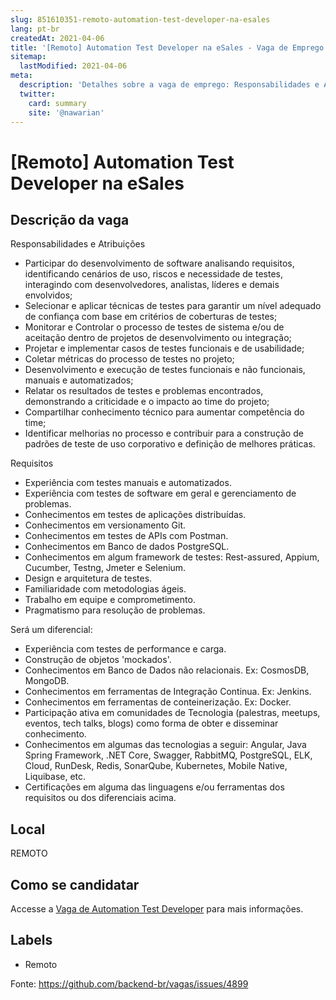 ```yaml
---
slug: 851610351-remoto-automation-test-developer-na-esales
lang: pt-br
createdAt: 2021-04-06
title: '[Remoto] Automation Test Developer na eSales - Vaga de Emprego'
sitemap:
  lastModified: 2021-04-06
meta:
  description: 'Detalhes sobre a vaga de emprego: Responsabilidades e Atribuições - Participar do desenvolvimento de software analisando requisitos, identificando cenários de uso, riscos e necessidade de testes, interagindo com desenvolvedores, analistas, líderes e demais envolvidos; - Selecionar e aplicar técnicas de testes para garantir um nível adequado de confiança com base em critérios de coberturas de testes; - Monitorar e Controlar o processo de testes de sistema e/ou de aceitação dentro de projetos de desenvolvimento ou integração; - Projetar e implementar casos de testes funcionais e de usabilidade; - Coletar métricas do processo de testes no projeto; - Desenvolvimento e execução de testes funcionais e não funcionais, manuais e automatizados; - Relatar os resultados de testes e problemas encontrados, demonstrando a criticidade e o impacto ao time do projeto; - Compartilhar conhecimento técnico para aumentar competência do time; - Identificar melhorias no processo e contribuir para a construção de padrões de teste de uso corporativo e definição de melhores práticas. Requisitos - Experiência com testes manuais e automatizados. - Experiência com testes de software em geral e gerenciamento de problemas. - Conhecimentos em testes de aplicações distribuídas. - Conhecimentos em versionamento Git. - Conhecimentos em testes de APIs com Postman. - Conhecimentos em Banco de dados PostgreSQL. - Conhecimentos em algum framework de testes: Rest-assured, Appium, Cucumber, Testng, Jmeter e Selenium. - Design e arquitetura de testes. - Familiaridade com metodologias ágeis. - Trabalho em equipe e comprometimento. - Pragmatismo para resolução de problemas. Será um diferencial: - Experiência com testes de performance e carga. - Construção de objetos "mockados". - Conhecimentos em Banco de Dados não relacionais. Ex: CosmosDB, MongoDB. - Conhecimentos em ferramentas de Integração Continua. Ex: Jenkins. - Conhecimentos em ferramentas de conteinerização. Ex: Docker. - Participação ativa em comunidades de Tecnologia (palestras, meetups, eventos, tech talks, blogs) como forma de obter e disseminar conhecimento. - Conhecimentos em algumas das tecnologias a seguir: Angular, Java Spring Framework, .NET Core, Swagger, RabbitMQ, PostgreSQL, ELK, Cloud, RunDesk, Redis, SonarQube, Kubernetes, Mobile Native, Liquibase, etc. - Certificações em alguma das linguagens e/ou ferramentas dos requisitos ou dos diferenciais acima.'
  twitter:
    card: summary
    site: '@nawarian'
---
```


# [Remoto] Automation Test Developer na eSales

## Descrição da vaga 
Responsabilidades e Atribuições
- Participar do desenvolvimento de software analisando requisitos, identificando cenários de uso, riscos e necessidade de testes, interagindo com desenvolvedores, analistas, líderes e demais envolvidos;
- Selecionar e aplicar técnicas de testes para garantir um nível adequado de confiança com base em critérios de coberturas de testes;
- Monitorar e Controlar o processo de testes de sistema e/ou de aceitação dentro de projetos de desenvolvimento ou integração;
- Projetar e implementar casos de testes funcionais e de usabilidade;
- Coletar métricas do processo de testes no projeto;
- Desenvolvimento e execução de testes funcionais e não funcionais, manuais e automatizados;
- Relatar os resultados de testes e problemas encontrados, demonstrando a criticidade e o impacto ao time do projeto;
- Compartilhar conhecimento técnico para aumentar competência do time;
- Identificar melhorias no processo e contribuir para a construção de padrões de teste de uso corporativo e definição de melhores práticas.

Requisitos
- Experiência com testes manuais e automatizados.
- Experiência com testes de software em geral e gerenciamento de problemas.
- Conhecimentos em testes de aplicações distribuídas.
- Conhecimentos em versionamento Git.
- Conhecimentos em testes de APIs com Postman.
- Conhecimentos em Banco de dados PostgreSQL.
- Conhecimentos em algum framework de testes: Rest-assured, Appium, Cucumber, Testng, Jmeter e Selenium.
- Design e arquitetura de testes.
- Familiaridade com metodologias ágeis.
- Trabalho em equipe e comprometimento.
- Pragmatismo para resolução de problemas.

Será um diferencial:
- Experiência com testes de performance e carga.
- Construção de objetos 'mockados'.
- Conhecimentos em Banco de Dados não relacionais. Ex: CosmosDB, MongoDB.
- Conhecimentos em ferramentas de Integração Continua. Ex: Jenkins.
- Conhecimentos em ferramentas de conteinerização. Ex: Docker.
- Participação ativa em comunidades de Tecnologia (palestras, meetups, eventos, tech talks, blogs) como forma de obter e disseminar conhecimento.
- Conhecimentos em algumas das tecnologias a seguir: Angular, Java Spring Framework, .NET Core, Swagger, RabbitMQ, PostgreSQL, ELK, Cloud, RunDesk, Redis, SonarQube, Kubernetes, Mobile Native, Liquibase, etc.
- Certificações em alguma das linguagens e/ou ferramentas dos requisitos ou dos diferenciais acima.
## Local 
REMOTO 
## Como se candidatar 
Accesse a [Vaga de Automation Test Developer](https://nerdprogramador.com.br/esales-automation-test-developer/ebc950c6-d6dc-448f-8aed-24c86ca38880?utm_source=github) para mais informações. 
## Labels 
* Remoto 


Fonte: https://github.com/backend-br/vagas/issues/4899